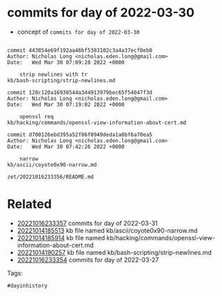 # commits for day of 2022-03-30

- concept of `commits for day of 2022-03-30`

```

commit 443854e69f192aa46bf5383102c3a4a37ecf0eb0
Author: Nicholas Long <nicholas.eden.long@gmail.com>
Date:   Wed Mar 30 07:09:28 2022 +0000

    strip newlines with tr
kb/bash-scripting/strip-newlines.md

commit 120c120a16930544a344913979bec65f54047f3d
Author: Nicholas Long <nicholas.eden.long@gmail.com>
Date:   Wed Mar 30 07:19:02 2022 +0000

    openssl req
kb/hacking/commands/openssl-view-information-about-cert.md

commit d700126ebd395a52f86f0949deda1a0bf6a70ea5
Author: Nicholas Long <nicholas.eden.long@gmail.com>
Date:   Wed Mar 30 07:42:26 2022 +0000

    narrow
kb/ascii/coyote0x90-narrow.md
```

` zet/20221016233356/README.md `

# Related

- [20221016233357](/zet/20221016233357/README.md) commits for day of 2022-03-31
- [20221014185513](/zet/20221014185513/README.md) kb file named kb/ascii/coyote0x90-narrow.md
- [20221014185914](/zet/20221014185914/README.md) kb file named kb/hacking/commands/openssl-view-information-about-cert.md
- [20221014190257](/zet/20221014190257/README.md) kb file named kb/bash-scripting/strip-newlines.md
- [20221016233354](/zet/20221016233354/README.md) commits for day of 2022-03-27

Tags:

    #dayinhistory
